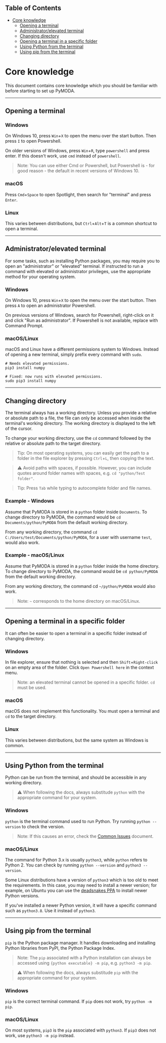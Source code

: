 <!-- START doctoc generated TOC please keep comment here to allow auto update -->
<!-- DON'T EDIT THIS SECTION, INSTEAD RE-RUN doctoc TO UPDATE -->
## Table of Contents

- [Core knowledge](#core-knowledge)
  - [Opening a terminal](#opening-a-terminal)
  - [Administrator/elevated terminal](#administratorelevated-terminal)
  - [Changing directory](#changing-directory)
  - [Opening a terminal in a specific folder](#opening-a-terminal-in-a-specific-folder)
  - [Using Python from the terminal](#using-python-from-the-terminal)
  - [Using pip from the terminal](#using-pip-from-the-terminal)

<!-- END doctoc generated TOC please keep comment here to allow auto update -->

# Core knowledge

This document contains core knowledge which you should be familiar with before starting to set up PyMODA.

---

## Opening a terminal

### Windows

On Windows 10, press `Win`+`X` to open the menu over the start button. Then press `I` to open Powershell. 

On older versions of Windows, press `Win`+`R`, type `powershell` and press enter. If this doesn't work, use `cmd` instead of `powershell`.

> Note: You can use either Cmd or Powershell, but Powershell is - for good reason - the default in recent versions of Windows 10. 

### macOS

Press `Cmd`+`Space` to open Spotlight, then search for "terminal" and press `Enter`.

### Linux

This varies between distributions, but `Ctrl`+`Alt`+`T` is a common shortcut to open a terminal.

---

## Administrator/elevated terminal

For some tasks, such as installing Python packages, you may require you to open an "administrator" or "elevated" terminal. If instructed to run a command with elevated or administrator privileges, use the appropriate method for your operating system.

### Windows

On Windows 10, press `Win`+`X` to open the menu over the start button. Then press `A` to open an administrator Powershell.

On previous versions of Windows, search for Powershell, right-click on it and click "Run as administrator". If Powershell is not available, replace with Command Prompt.

### macOS/Linux

macOS and Linux have a different permissions system to Windows. Instead of opening a new terminal, simply prefix every command with `sudo`.

```
# Needs elevated permissions.
pip3 install numpy   

# Fixed: now runs with elevated permissions. 
sudo pip3 install numpy
```

---

## Changing directory

The terminal always has a working directory. Unless you provide a relative or absolute path to a file, the file can only be accessed when inside the terminal's working directory. The working directory is displayed to the left of the cursor.

To change your working directory, use the `cd` command followed by the relative or absolute path to the target directory. 

> Tip: On most operating systems, you can easily get the path to a folder in the file explorer by pressing `Ctrl`+`L`, then copying the text.

> :warning: Avoid paths with spaces, if possible. However, you can include quotes around folder names with spaces, e.g. `cd "python/Test folder"`.

> Tip: Press `Tab` while typing to autocomplete folder and file names.

### Example - Windows

Assume that PyMODA is stored in a `python` folder inside `Documents`. To change directory to PyMODA, the command would be `cd Documents/python/PyMODA` from the default working directory.

From any working directory, the command `cd C:/Users/test/Documents/python/PyMODA`, for a user with username `test`, would also work.

### Example - macOS/Linux

Assume that PyMODA is stored in a `python` folder inside the home directory. To change directory to PyMODA, the command would be `cd python/PyMODA` from the default working directory.

From any working directory, the command cd `~/python/PyMODA` would also work.

> Note: `~` corresponds to the home directory on macOS/Linux.

---

## Opening a terminal in a specific folder

It can often be easier to open a terminal in a specific folder instead of changing directory.

### Windows

In file explorer, ensure that nothing is selected and then `Shift`+`Right-click` on an empty area of the folder. Click `Open Powershell here` in the context menu.

> Note: an elevated terminal cannot be opened in a specific folder. `cd` must be used.

### macOS

macOS does not implement this functionality. You must open a terminal and `cd` to the target directory.

### Linux

This varies between distributions, but the same system as Windows is common.

---

## Using Python from the terminal

Python can be run from the terminal, and should be accessible in any working directory.

> :warning: When following the docs, always substitude `python` with the appropriate command for your system.

### Windows

`python` is the terminal command used to run Python. Try running `python --version` to check the version.

> Note: If this causes an error, check the [Common Issues](/docs/common-issues.md) document.

### macOS/Linux

The command for Python 3.x is usually `python3`, while `python` refers to Python 2. You can check by running `python --version` and `python3 --version`.

Some Linux distributions have a version of `python3` which is too old to meet the requirements. In this case, you may need to install a newer version; for example, on Ubuntu you can use the [deadsnakes PPA](https://launchpad.net/~deadsnakes/+archive/ubuntu/ppa) to install newer Python versions. 

If you've installed a newer Python version, it will have a specific command such as `python3.8`. Use it instead of `python3`.

---

## Using pip from the terminal

`pip` is the Python package manager. It handles downloading and installing Python libraries from PyPI, the Python Package Index.

> Note: The `pip` associated with a Python installation can always be accessed using `{python executable} -m pip`, e.g. `python3 -m pip`.

> :warning: When following the docs, always substitude `pip` with the appropriate command for your system.

### Windows

`pip` is the correct terminal command. If `pip` does not work, try `python -m pip`.

### macOS/Linux

On most systems, `pip3` is the `pip` associated with `python3`. If `pip3` does not work, use `python3 -m pip` instead.

